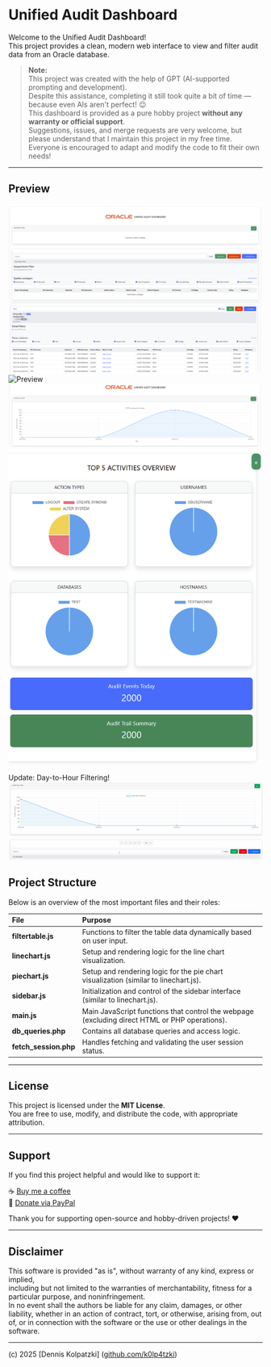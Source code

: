 # Unified Audit Dashboard

Welcome to the Unified Audit Dashboard!  
This project provides a clean, modern web interface to view and filter audit data from an Oracle database.

> **Note:**  
> This project was created with the help of GPT (AI-supported prompting and development).  
> Despite this assistance, completing it still took quite a bit of time — because even AIs aren't perfect! 😉  
> This dashboard is provided as a pure hobby project **without any warranty or official support**.  
> Suggestions, issues, and merge requests are very welcome, but please understand that I maintain this project in my free time.  
> Everyone is encouraged to adapt and modify the code to fit their own needs!

---


## Preview
![Dashboard Preview](UAD/assets/grafik-1.png)
![Filter Example](UAD/assets/grafik-6.png)
![Preview](UAD/assets/grafik-2.png)
![Preview](UAD/assets/grafik-3.png)
![Preview](UAD/assets/grafik-4.png)

Update: Day-to-Hour Filtering!
![](UAD/assets/day-to-hour.gif)




## Project Structure

Below is an overview of the most important files and their roles:

| File | Purpose |
|:---|:---|
| **filtertable.js** | Functions to filter the table data dynamically based on user input. |
| **linechart.js** | Setup and rendering logic for the line chart visualization. |
| **piechart.js** | Setup and rendering logic for the pie chart visualization (similar to linechart.js). |
| **sidebar.js** | Initialization and control of the sidebar interface (similar to linechart.js). |
| **main.js** | Main JavaScript functions that control the webpage (excluding direct HTML or PHP operations). |
| **db_queries.php** | Contains all database queries and access logic. |
| **fetch_session.php** | Handles fetching and validating the user session status. |

---

## License

This project is licensed under the **MIT License**.  
You are free to use, modify, and distribute the code, with appropriate attribution.

---

## Support

If you find this project helpful and would like to support it:

☕ [Buy me a coffee](https://buymeacoffee.com/denniskolpatzki)  
💸 [Donate via PayPal](https://paypal.me/MindFck)

Thank you for supporting open-source and hobby-driven projects! ❤️

---

## Disclaimer

This software is provided "as is", without warranty of any kind, express or implied,  
including but not limited to the warranties of merchantability, fitness for a particular purpose, and noninfringement.  
In no event shall the authors be liable for any claim, damages, or other liability, whether in an action of contract, tort, or otherwise, arising from, out of, or in connection with the software or the use or other dealings in the software.

---
(c) 2025 [Dennis Kolpatzki] ([github.com/k0lp4tzki](https://github.com/k0lp4tzki))
